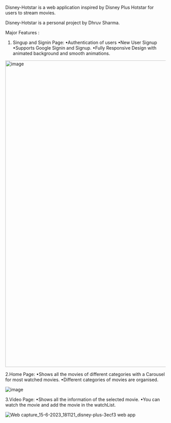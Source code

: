 Disney-Hotstar is a web application inspired by Disney Plus Hotstar for users to stream movies.

Disney-Hotstar is a personal project by Dhruv Sharma.

Major Features :

1. Singup and Signin Page:
    •Authentication of users
    •New User Signup
    •Supports Google Signin and Signup.
    •Fully Responsive Design with animated background and smooth animations.
    

<img width="960" alt="image" src="https://github.com/DhruvSharma19/disney-hotstar/assets/112254552/83fc37bb-375b-49d5-aa7b-37bf04726c52">

2.Home Page:
      •Shows all the movies of different categories with a Carousel for most watched movies.
      •Different categories of movies are organised.


![image](https://github.com/DhruvSharma19/disney-hotstar/assets/112254552/0e6dd40f-f3b2-4ca6-b7b7-87ffe1532fe5)

3.Video Page:
      •Shows all the information of the selected movie.
      •You can watch the movie and add the movie in the watchList.

![Web capture_15-6-2023_181121_disney-plus-3ecf3 web app](https://github.com/DhruvSharma19/disney-hotstar/assets/112254552/a7e98182-bda5-4a65-bdd1-28f791792f76)

